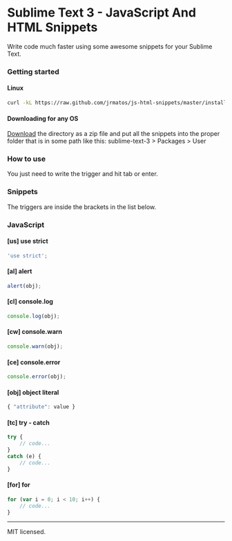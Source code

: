 # Sublime Text 3 - JavaScript And HTML Snippets

Write code much faster using some awesome snippets for your Sublime Text.

### Getting started

#### Linux

```bash
curl -kL https://raw.github.com/jrmatos/js-html-snippets/master/install-linux.sh | bash
```

#### Downloading for any OS

[Download](https://codeload.github.com/jrmatos/js-html-snippets/zip/master) the directory as a zip file and put all the snippets into the proper folder that is in some path like this: sublime-text-3 > Packages > User

### How to use

You just need to write the trigger and hit tab or enter.

### Snippets

The triggers are inside the brackets in the list below.

### JavaScript

#### [us] use strict

```js
'use strict';
```

#### [al] alert

```js
alert(obj);
```

#### [cl] console.log

```js
console.log(obj);
```

#### [cw] console.warn

```js
console.warn(obj);
```

#### [ce] console.error

```js
console.error(obj);
```

#### [obj] object literal

```js
{ "attribute": value }
```

#### [tc] try - catch

```js
try {
	// code...
}
catch (e) {
	// code...
}
```

#### [for] for

```js
for (var i = 0; i < 10; i++) {
	// code...
}
```

- - -
MIT licensed.



